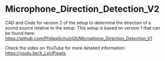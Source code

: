 # Microphone_Direction_Detection_V2
CAD and Code for version 2 of the setup to determine the direction of a sound source relative to the setup.
This setup is based on version 1 that can be found here:
https://github.com/PhilippSchulzGit/Microphone_Direction_Detection_V1

Check the video on YouTube for more detailed information: https://youtu.be/X_LpUPiswIs
